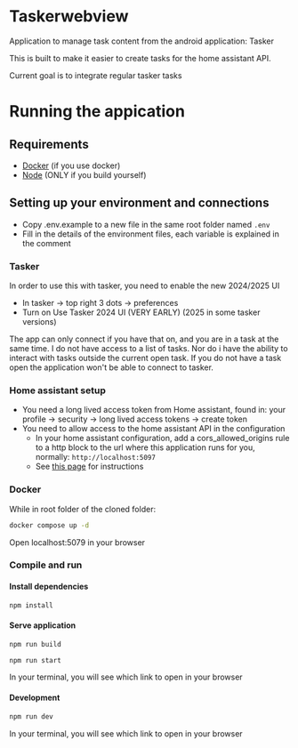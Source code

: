 # Taskerwebview

Application to manage task content from the android application: Tasker

This is built to make it easier to create tasks for the home assistant API.

Current goal is to integrate regular tasker tasks

# Running the appication

## Requirements

- [Docker](https://docs.docker.com/engine/install/) (if you use docker)
- [Node](https://docs.npmjs.com/downloading-and-installing-node-js-and-npm) (ONLY if you build yourself)

## Setting up your environment and connections

- Copy .env.example to a new file in the same root folder named `.env`
- Fill in the details of the environment files, each variable is explained in the comment

### Tasker

In order to use this with tasker, you need to enable the new 2024/2025 UI

- In tasker -> top right 3 dots -> preferences
- Turn on Use Tasker 2024 UI (VERY EARLY) (2025 in some tasker versions)

The app can only connect if you have that on, and you are in a task at the same time. I do not have access to a list of tasks. Nor do i have the ability to interact with tasks outside the current open task. If you do not have a task open the application won't be able to connect to tasker.

### Home assistant setup

- You need a long lived access token from Home assistant, found in: your profile -> security -> long lived access tokens -> create token
- You need to allow access to the home assistant API in the configuration
  - In your home assistant configuration, add a cors_allowed_origins rule to a http block to the url where this application runs for you, normally: `http://localhost:5097`
  - See [this page](https://www.home-assistant.io/integrations/http/) for instructions

### Docker

While in root folder of the cloned folder:

```sh
docker compose up -d
```

Open localhost:5079 in your browser

### Compile and run

#### Install dependencies

```sh
npm install
```

#### Serve application

```sh
npm run build
```

```sh
npm run start
```

In your terminal, you will see which link to open in your browser

#### Development

```sh
npm run dev
```

In your terminal, you will see which link to open in your browser
